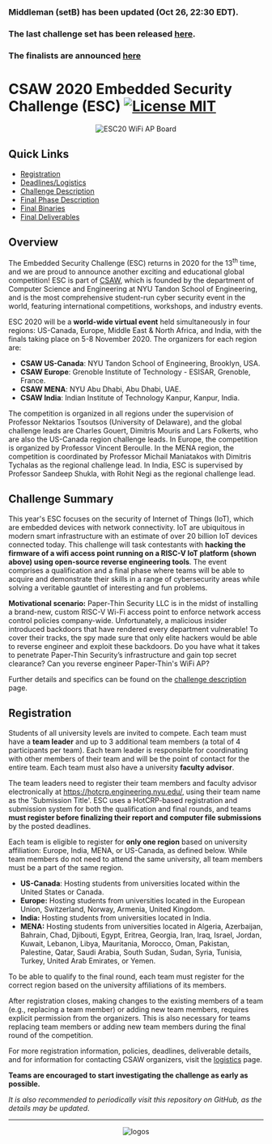 ### Middleman (setB) has been updated (Oct 26, 22:30 EDT).

### The **last** challenge set has been released [here](challenges).

### The finalists are announced [here](finalists.md)

CSAW 2020 Embedded Security Challenge (ESC) [![License MIT][badge-license]](LICENSE)
===========================================
<p align="center">
  <img src="https://www.crowdsupply.com/img/74ed/hifive1-revb-updatedlogo-03_png_project-body.jpg" alt="ESC20 WiFi AP Board"/>
</p>


## Quick Links

* [Registration](https://github.com/TrustworthyComputing/csaw_esc_2020#registration)
* [Deadlines/Logistics](https://github.com/TrustworthyComputing/csaw_esc_2020/blob/master/logistics.md#competition-deadlines)
* [Challenge Description](https://github.com/TrustworthyComputing/csaw_esc_2020/blob/master/challenge_description.md#esc-2020-challenge-description)
* [Final Phase Description](https://github.com/TrustworthyComputing/csaw_esc_2020/blob/master/final_phase.md#final-phase)
* [Final Binaries](https://github.com/TrustworthyComputing/csaw_esc_2020/tree/master/challenges)
* [Final Deliverables](https://github.com/TrustworthyComputing/csaw_esc_2020/blob/master/deliverables-final-phase.md)


## Overview

The Embedded Security Challenge (ESC) returns in 2020 for the 13<sup>th</sup> time, and we are proud to announce another exciting and educational global competition! ESC is part of [CSAW](https://www.csaw.io/), which is founded by the department of Computer Science and Engineering at NYU Tandon School of Engineering, and is the most comprehensive student-run cyber security event in the world, featuring international competitions, workshops, and industry events.


ESC 2020 will be a **world-wide virtual event** held simultaneously in four regions: US-Canada, Europe, Middle East & North Africa, and India, with the finals taking place on 5-8 November 2020. The organizers for each region are:

-   **CSAW US-Canada**: NYU Tandon School of Engineering, Brooklyn, USA.
-   **CSAW Europe**: Grenoble Institute of Technology - ESISAR, Grenoble, France.
-   **CSAW MENA**: NYU Abu Dhabi, Abu Dhabi, UAE.
-   **CSAW India**: Indian Institute of Technology Kanpur, Kanpur, India.

The competition is organized in all regions under the supervision of Professor Nektarios Tsoutsos (University of Delaware), and the global challenge leads are Charles Gouert, Dimitris Mouris and Lars Folkerts, who are also the US-Canada region challenge leads.
In Europe, the competition is organized by Professor Vincent Beroulle.
In the MENA region, the competition is coordinated by Professor Michail Maniatakos with Dimitris Tychalas as the regional challenge lead. In India, ESC is supervised by Professor Sandeep Shukla, with Rohit Negi as the regional challenge lead.

## Challenge Summary
This year's ESC focuses on the security of Internet of Things (IoT), which are embedded devices with network connectivity. IoT are ubiquitous in modern smart infrastructure with an estimate of over 20 billion IoT devices connected today.
This challenge will task contestants with **hacking the firmware of a wifi access point running on a RISC-V IoT platform (shown above) using open-source reverse engineering tools**. The event comprises a qualification and a final phase where teams will be able to acquire and demonstrate their skills in a range of cybersecurity areas while solving a veritable gauntlet of interesting and fun problems.

**Motivational scenario:** Paper-Thin Security LLC is in the midst of installing a brand-new, custom RISC-V Wi-Fi access point to enforce network access control policies company-wide. Unfortunately, a malicious insider introduced backdoors that have rendered every department vulnerable! To cover their tracks, the spy made sure that only elite hackers would be able to reverse engineer and exploit these backdoors. Do you have what it takes to penetrate Paper-Thin Security’s infrastructure and gain top secret clearance? Can you reverse engineer Paper-Thin's WiFi AP?

Further details and specifics can be found on the [challenge description](challenge_description.md) page.

## Registration

Students of all university levels are invited to compete. Each team must have a **team leader** and up to 3 additional team members (a total of 4 participants per team). Each team leader is responsible for coordinating with other members of their team and will be the point of contact for the entire team. Each team must also have a university **faculty advisor**.


The team leaders need to register their team members and faculty advisor electronically at https://hotcrp.engineering.nyu.edu/, using their team name as the 'Submission Title'. ESC uses a HotCRP-based registration and submission system for both the qualification and final rounds, and teams **must register before finalizing their report and computer file submissions** by the posted deadlines.


Each team is eligible to register for **only one region** based on university affiliation: Europe, India, MENA, or US-Canada, as defined below.
While team members do not need to attend the same university, all team members must be a part of the same region.

-   **US-Canada**: Hosting students from universities located within the United States or Canada.
-   **Europe:** Hosting students from universities located in the European Union, Switzerland, Norway, Armenia, United Kingdom.
-   **India:** Hosting students from universities located in India.
-   **MENA:** Hosting students from universities located in Algeria, Azerbaijan, Bahrain, Chad, Djibouti, Egypt, Eritrea, Georgia, Iran, Iraq, Israel, Jordan, Kuwait, Lebanon, Libya, Mauritania, Morocco, Oman, Pakistan, Palestine, Qatar, Saudi Arabia, South Sudan, Sudan, Syria, Tunisia, Turkey, United Arab Emirates, or Yemen.


To be able to qualify to the final round, each team must register for the correct region based on the university affiliations of its members.


After registration closes, making changes to the existing members of a team (e.g., replacing a team member) or adding new team members, requires explicit permission from the organizers. This is also necessary for teams replacing team members or adding new team members during the final round of the competition.


For more registration information, policies, deadlines, deliverable details, and for information for contacting CSAW organizers, visit the [logistics](logistics.md) page.

**Teams are encouraged to start investigating the challenge as early as possible.**

*It is also recommended to periodically visit this repository on GitHub, as the details may be updated*.


---

<p align="center">
    <img src="./logos/logos.png" alt="logos"/>
</p>


[badge-license]: https://img.shields.io/badge/license-MIT-green.svg
